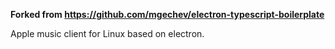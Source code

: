 **Forked from https://github.com/mgechev/electron-typescript-boilerplate**

Apple music client for Linux based on electron.
